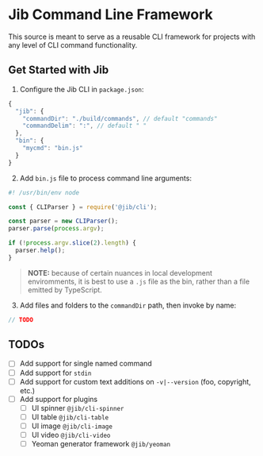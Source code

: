 # Jib Command Line Framework

This source is meant to serve as a reusable CLI framework for projects with any
level of CLI command functionality.

## Get Started with Jib

1. Configure the Jib CLI in `package.json`:

```javascript
{
  "jib": {
    "commandDir": "./build/commands", // default "commands"
    "commandDelim": ":", // default " "
  },
  "bin": {
    "mycmd": "bin.js"
  }
}
```

2. Add `bin.js` file to process command line arguments:

```javascript
#! /usr/bin/env node

const { CLIParser } = require('@jib/cli');

const parser = new CLIParser();
parser.parse(process.argv);

if (!process.argv.slice(2).length) {
  parser.help();
}
```

> **NOTE:** because of certain nuances in local development enviromments, it is
best to use a `.js` file as the bin, rather than a file emitted by TypeScript.

3. Add files and folders to the `commandDir` path, then invoke by name:

```typescript
// TODO
```

## TODOs

- [ ] Add support for single named command
- [ ] Add support for `stdin`
- [ ] Add support for custom text additions on `-v|--version` (foo, copyright, etc.)
- [ ] Add support for plugins
  - [ ] UI spinner `@jib/cli-spinner`
  - [ ] UI table `@jib/cli-table`
  - [ ] UI image `@jib/cli-image`
  - [ ] UI video `@jib/cli-video`
  - [ ] Yeoman generator framework `@jib/yeoman`